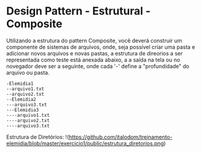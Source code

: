 # Design Pattern - Estrutural - Composite

Utilizando a estrutura do pattern Composite, você deverá construir um componente 
de sistemas de arquivos, onde, seja possível criar uma pasta e adicionar novos
arquivos e novas pastas, a estrutura de direorios a ser representada como teste 
está anexada abaixo, a a saída na tela ou no novegador deve ser a seguinte, onde 
cada '-' define a "profundidade" do arquivo ou pasta.

```
-Elemidia1
--arquivo1.txt
--arquivo2.txt
--Elemidia2
---arquivo3.txt
---Elemidia3
----arquivo1.txt
----arquivo2.txt
----arquivo3.txt
```

Estrutura de Diretórios:
!(https://github.com/italodom/treinamento-elemidia/blob/master/exercicio1/public/estrutura_diretorios.png)